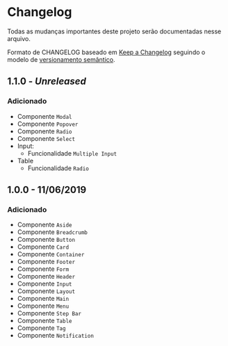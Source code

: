 # Changelog

Todas as mudanças importantes deste projeto serão documentadas nesse arquivo.

Formato de CHANGELOG baseado em [Keep a Changelog](https://keepachangelog.com/pt-BR/1.0.0/) seguindo o modelo de [versionamento semântico](https://semver.org/lang/pt-BR/).

## 1.1.0 - _Unreleased_

### Adicionado
- Componente `Modal`
- Componente `Popover`
- Componente `Radio`
- Componente `Select`
- Input:
    - Funcionalidade `Multiple Input`
- Table
    - Funcionalidade `Radio`

## 1.0.0 - 11/06/2019

### Adicionado
- Componente `Aside`
- Componente `Breadcrumb`
- Componente `Button`
- Componente `Card`
- Componente `Container`
- Componente `Footer`
- Componente `Form`
- Componente `Header`
- Componente `Input`
- Componente `Layout`
- Componente `Main`
- Componente `Menu`
- Componente `Step Bar`
- Componente `Table`
- Componente `Tag`
- Componente `Notification`
